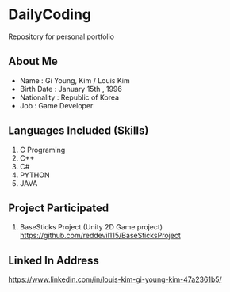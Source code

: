 # DailyCoding
Repository for personal portfolio

## About Me
* Name : Gi Young, Kim / Louis Kim
* Birth Date : January 15th , 1996
* Nationality : Republic of Korea
* Job : Game Developer

## Languages Included (Skills)
1. C Programing
2. C++
3. C#
4. PYTHON
5. JAVA

## Project Participated
1. BaseSticks Project (Unity 2D Game project)<br>
https://github.com/reddevil115/BaseSticksProject

## Linked In Address
https://www.linkedin.com/in/louis-kim-gi-young-kim-47a2361b5/
